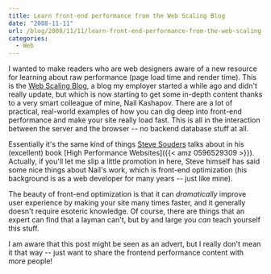 ```yaml
---
title: Learn front-end performance from the Web Scaling Blog
date: "2008-11-11"
url: /blog/2008/11/11/learn-front-end-performance-from-the-web-scaling-blog/
categories:
  - Web
---
```

I wanted to make readers who are web designers aware of a new resource for learning about raw performance (page load time and render time). This is the [Web Scaling Blog](http://www.webscalingblog.com/), a blog my employer started a while ago and didn't really update, but which is now starting to get some in-depth content thanks to a very smart colleague of mine, Nail Kashapov. There are a lot of practical, real-world examples of how you can dig deep into front-end performance and make your site really load fast. This is all in the interaction between the server and the browser -- no backend database stuff at all.

Essentially it's the same kind of things [Steve Souders](http://stevesouders.com/) talks about in his (excellent) book [High Performance Websites]({{< amz 0596529309 >}}). Actually, if you'll let me slip a little promotion in here, Steve himself has said some nice things about Nail's work, which is front-end optimization (his background is as a web developer for many years -- just like mine).

The beauty of front-end optimization is that it can *dramatically* improve user experience by making your site many times faster, and it generally doesn't require esoteric knowledge. Of course, there are things that an expert can find that a layman can't, but by and large you *can* teach yourself this stuff.

I am aware that this post might be seen as an advert, but I really don't mean it that way -- just want to share the frontend performance content with more people!


